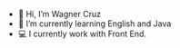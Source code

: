- 👋 Hi, I’m Wagner Cruz
- 📖 I’m currently learning English and Java
- 💻 I currently work with Front End.
